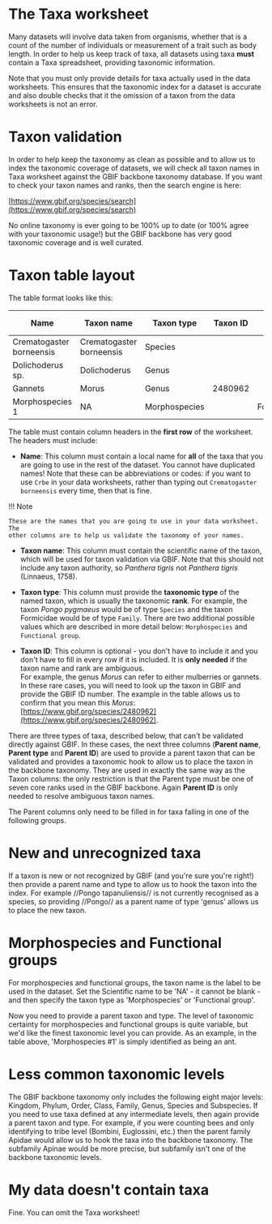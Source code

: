 
# The Taxa worksheet

Many datasets will involve data taken from organisms, whether that is a count of the number of
individuals or measurement of a trait such as body length. In order to help us keep track of
taxa, all datasets using taxa **must** contain a Taxa spreadsheet, providing taxonomic
information.

Note that you must only provide details for taxa actually used in the data worksheets. This
ensures that the taxonomic index for a dataset is accurate and also double checks that it the
omission of a taxon from the data worksheets is not an error.

# Taxon validation

In order to help keep the taxonomy as clean as possible and to allow us to index the taxonomic
coverage of datasets, we will check all taxon names in Taxa worksheet against the GBIF backbone
taxonomy database. If you want to check your taxon names and ranks, then the search engine is
here:

[https://www.gbif.org/species/search](https://www.gbif.org/species/search)

No online taxonomy is ever going to be 100% up to date (or 100% agree with your taxonomic
usage!) but the GBIF backbone has very good taxonomic coverage and is well curated.

# Taxon table layout

The table format looks like this:

| Name | Taxon name | Taxon type | Taxon ID | Parent name | Parent type | Parent ID |
|---|---|---|---|---|---|---|
| Crematogaster borneensis | Crematogaster borneensis | Species |   |   |   |   |
| Dolichoderus sp. | Dolichoderus | Genus |   |   |   |   |
| Gannets	   | Morus | Genus | 2480962 |   |   |   |
| Morphospecies 1 | NA | Morphospecies |   | Formicidae | Family |   |

The table must contain column headers in the **first row** of the worksheet. The headers must
include:

 * **Name**: This column must contain a local name for **all** of the taxa that you are going to use in the rest of the dataset. You cannot have duplicated names! Note that these can be abbreviations or codes: if you want to use `Crbe` in your data worksheets, rather than typing out `Crematogaster borneensis` every time, then that is fine.

!!! Note

    These are the names that you are going to use in your data worksheet. The 
	other columns are to help us validate the taxonomy of your names.

 * **Taxon name**: This column must contain the scientific name of the taxon, which will be used for taxon validation via GBIF. Note that this should not include any taxon authority, so _Panthera tigris_ not _Panthera tigris_ (Linnaeus, 1758).

 * **Taxon type**: This column must provide the **taxonomic type** of the named taxon, which is usually the taxonomic **rank**. For example, the taxon _Pongo pygmaeus_ would be of type `Species` and the taxon Formicidae would be of type `Family`. There are two additional possible values which are described in more detail below: `Morphospecies` and `Functional group`.

 * **Taxon ID**: This column is optional - you don't have to include it and you don't have to fill in every row if it is included. It is **only needed** if the taxon name and rank are ambiguous.  
     For example, the genus _Morus_ can refer to either mulberries or gannets. In these rare cases, you will need to look up the taxon in GBIF and provide the GBIF ID number. The example in the table allows us to confirm that you mean this _Morus_: [https://www.gbif.org/species/2480962](https://www.gbif.org/species/2480962).

There are three types of taxa, described below, that can't be validated directly against GBIF.
In these cases, the next three columns (**Parent name**, **Parent type** and **Parent
ID**) are used to provide a parent taxon that can be validated and provides a taxonomic hook
to allow us to place the taxon in the backbone taxonomy. They are used in exactly the same way
as the Taxon columns: the only restriction is that the Parent type must be one of seven
core ranks used in the GBIF backbone. Again **Parent ID** is only needed to resolve ambiguous 
taxon names.

The Parent columns only need to be filled in for taxa falling in one of the following
groups.

# New and unrecognized taxa

If a taxon is new or not recognized by GBIF (and you're sure you're right!) then provide a
parent name and type to allow us to hook the taxon into the index. For example //Pongo
tapanuliensis// is not currently recognised as a species, so providing //Pongo// as a parent
name of type 'genus' allows us to place the new taxon.

# Morphospecies and Functional groups

For morphospecies and functional groups, the taxon name is the label to be used in the dataset.
Set the Scientific name to be 'NA' - it cannot be blank - and then specify the taxon type as
'Morphospecies' or 'Functional group'.

Now you need to provide a parent taxon and type. The level of taxonomic certainty for
morphospecies and functional groups is quite variable, but we'd like the finest taxonomic level
you can provide. As an example, in the table above, 'Morphospecies #1' is simply identified as
being an ant.

# Less common taxonomic levels

The GBIF backbone taxonomy only includes the following eight major levels: Kingdom, Phylum,
Order, Class, Family, Genus, Species and Subspecies. If you need to use taxa defined at any
intermediate levels, then again provide a parent taxon and type. For example, if you were
counting bees and only identifying to tribe level (Bombini, Euglossini, etc.) then the parent
family Apidae would allow us to hook the taxa into the backbone taxonomy. The subfamily Apinae
would be more precise, but subfamily isn't one of the backbone taxonomic levels.

# My data doesn't contain taxa

Fine. You can omit the Taxa worksheet!